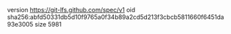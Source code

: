 version https://git-lfs.github.com/spec/v1
oid sha256:abfd50331db5d10f9765a0f34b89a2cd5d213f3cbcb5811660f6451da93e3005
size 5981
